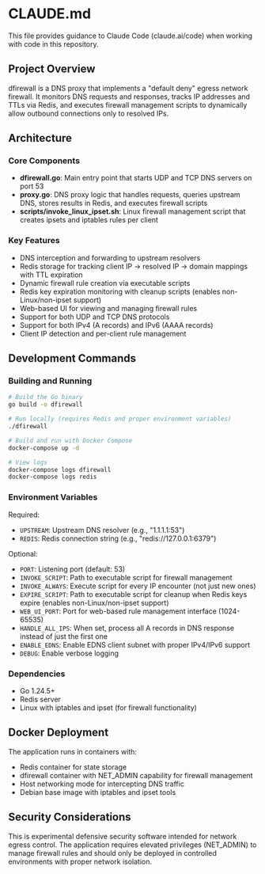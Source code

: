# CLAUDE.md

This file provides guidance to Claude Code (claude.ai/code) when working with code in this repository.

## Project Overview

dfirewall is a DNS proxy that implements a "default deny" egress network firewall. It monitors DNS requests and responses, tracks IP addresses and TTLs via Redis, and executes firewall management scripts to dynamically allow outbound connections only to resolved IPs.

## Architecture

### Core Components

- **dfirewall.go**: Main entry point that starts UDP and TCP DNS servers on port 53
- **proxy.go**: DNS proxy logic that handles requests, queries upstream DNS, stores results in Redis, and executes firewall scripts
- **scripts/invoke_linux_ipset.sh**: Linux firewall management script that creates ipsets and iptables rules per client

### Key Features

- DNS interception and forwarding to upstream resolvers
- Redis storage for tracking client IP → resolved IP → domain mappings with TTL expiration
- Dynamic firewall rule creation via executable scripts
- Redis key expiration monitoring with cleanup scripts (enables non-Linux/non-ipset support)
- Web-based UI for viewing and managing firewall rules
- Support for both UDP and TCP DNS protocols
- Support for both IPv4 (A records) and IPv6 (AAAA records)
- Client IP detection and per-client rule management

## Development Commands

### Building and Running

```bash
# Build the Go binary
go build -o dfirewall

# Run locally (requires Redis and proper environment variables)
./dfirewall

# Build and run with Docker Compose
docker-compose up -d

# View logs
docker-compose logs dfirewall
docker-compose logs redis
```

### Environment Variables

Required:
- `UPSTREAM`: Upstream DNS resolver (e.g., "1.1.1.1:53")
- `REDIS`: Redis connection string (e.g., "redis://127.0.0.1:6379")

Optional:
- `PORT`: Listening port (default: 53)
- `INVOKE_SCRIPT`: Path to executable script for firewall management
- `INVOKE_ALWAYS`: Execute script for every IP encounter (not just new ones)
- `EXPIRE_SCRIPT`: Path to executable script for cleanup when Redis keys expire (enables non-Linux/non-ipset support)
- `WEB_UI_PORT`: Port for web-based rule management interface (1024-65535)
- `HANDLE_ALL_IPS`: When set, process all A records in DNS response instead of just the first one
- `ENABLE_EDNS`: Enable EDNS client subnet with proper IPv4/IPv6 support
- `DEBUG`: Enable verbose logging

### Dependencies

- Go 1.24.5+
- Redis server
- Linux with iptables and ipset (for firewall functionality)

## Docker Deployment

The application runs in containers with:
- Redis container for state storage
- dfirewall container with NET_ADMIN capability for firewall management
- Host networking mode for intercepting DNS traffic
- Debian base image with iptables and ipset tools

## Security Considerations

This is experimental defensive security software intended for network egress control. The application requires elevated privileges (NET_ADMIN) to manage firewall rules and should only be deployed in controlled environments with proper network isolation.